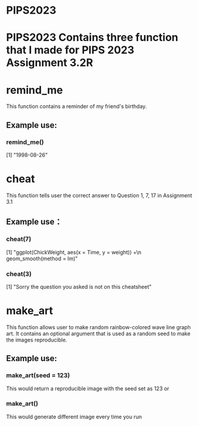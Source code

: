 # PIPS2023
# PIPS2023 Contains three function that I made for PIPS 2023 Assignment 3.2R

# remind_me
This function contains a reminder of my friend's birthday.

## Example use:
### remind_me()
[1] "1998-08-26"


# cheat
This function tells user the correct answer to Question 1, 7, 17 in Assignment 3.1
## Example use：
### cheat(7)
[1] "ggplot(ChickWeight, aes(x = Time, y = weight)) +\n  geom_smooth(method = lm)"

### cheat(3)
[1] "Sorry the question you asked is not on this cheatsheet"


# make_art
This function allows user to make random rainbow-colored wave line graph art. It contains an optional argument that is used as a random seed to make the images reproducible.
## Example use:
### make_art(seed = 123)
This would return a reproducible image with the seed set as 123
or
### make_art()
This would generate different image every time you run
